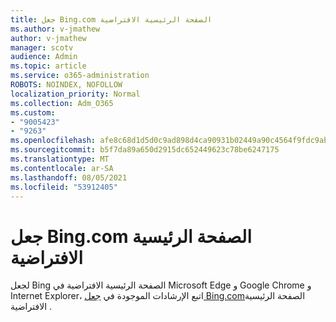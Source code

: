 ```yaml
---
title: جعل Bing.com الصفحة الرئيسية الافتراضية
ms.author: v-jmathew
author: v-jmathew
manager: scotv
audience: Admin
ms.topic: article
ms.service: o365-administration
ROBOTS: NOINDEX, NOFOLLOW
localization_priority: Normal
ms.collection: Adm_O365
ms.custom:
- "9005423"
- "9263"
ms.openlocfilehash: afe8c68d1d5d0c9ad898d4ca90931b02449a90c4564f9fdc9abfaf6ce53aeba1
ms.sourcegitcommit: b5f7da89a650d2915dc652449623c78be6247175
ms.translationtype: MT
ms.contentlocale: ar-SA
ms.lasthandoff: 08/05/2021
ms.locfileid: "53912405"
---
```

# <a name="make-bingcom-the-default-home-page"></a>جعل Bing.com الصفحة الرئيسية الافتراضية

لجعل Bing الصفحة الرئيسية الافتراضية في Microsoft Edge و Google Chrome و Internet Explorer، اتبع الإرشادات الموجودة في [جعل Bing.com](https://go.microsoft.com/fwlink/?linkid=2149816)الصفحة الرئيسية الافتراضية .
